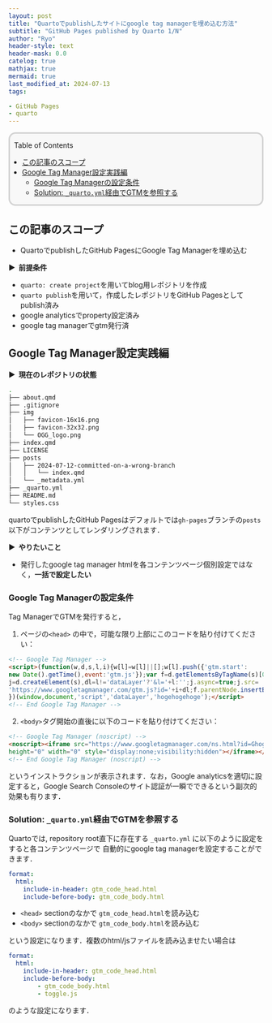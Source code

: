 ```yaml
---
layout: post
title: "Quartoでpublishしたサイトにgoogle tag managerを埋め込む方法"
subtitle: "GitHub Pages published by Quarto 1/N"
author: "Ryo"
header-style: text
header-mask: 0.0
catelog: true
mathjax: true
mermaid: true
last_modified_at: 2024-07-13
tags:

- GitHub Pages
- quarto
---
```


<div style='border-radius: 1em; border-style:solid; border-color:#D3D3D3; background-color:#F8F8F8'>

<p class="h4">&nbsp;&nbsp;Table of Contents</p>

<!-- START doctoc generated TOC please keep comment here to allow auto update -->
<!-- DON'T EDIT THIS SECTION, INSTEAD RE-RUN doctoc TO UPDATE -->

- [この記事のスコープ](#%E3%81%93%E3%81%AE%E8%A8%98%E4%BA%8B%E3%81%AE%E3%82%B9%E3%82%B3%E3%83%BC%E3%83%97)
- [Google Tag Manager設定実践編](#google-tag-manager%E8%A8%AD%E5%AE%9A%E5%AE%9F%E8%B7%B5%E7%B7%A8)
  - [Google Tag Managerの設定条件](#google-tag-manager%E3%81%AE%E8%A8%AD%E5%AE%9A%E6%9D%A1%E4%BB%B6)
  - [Solution: `_quarto.yml`経由でGTMを参照する](#solution-_quartoyml%E7%B5%8C%E7%94%B1%E3%81%A7gtm%E3%82%92%E5%8F%82%E7%85%A7%E3%81%99%E3%82%8B)

<!-- END doctoc generated TOC please keep comment here to allow auto update -->


</div>

## この記事のスコープ

- QuartoでpublishしたGitHub PagesにGoogle Tag Managerを埋め込む


<strong > &#9654;&nbsp; 前提条件</strong>

- `quarto: create project`を用いてblog用レポジトリを作成
- `quarto publish`を用いて，作成したレポジトリをGitHub Pagesとしてpublish済み
- google analyticsでproperty設定済み
- google tag managerでgtm発行済


## Google Tag Manager設定実践編

<strong > &#9654;&nbsp; 現在のレポジトリの状態</strong>

```zsh
.
├── about.qmd
├── .gitignore
├── img
│   ├── favicon-16x16.png
│   ├── favicon-32x32.png
│   └── OGG_logo.png
├── index.qmd
├── LICENSE
├── posts
│   ├── 2024-07-12-committed-on-a-wrong-branch
│   │   └── index.qmd
│   └── _metadata.yml
├── _quarto.yml
├── README.md
└── styles.css
```

quartoでpublishしたGitHub Pagesはデフォルトでは`gh-pages`ブランチの`posts`以下がコンテンツとしてレンダリングされます．

<strong > &#9654;&nbsp; やりたいこと</strong>

- 発行したgoogle tag manager htmlを各コンテンツページ個別設定ではなく，**一括で設定したい**


### Google Tag Managerの設定条件

Tag ManagerでGTMを発行すると，

1. ページの`<head>` の中で，可能な限り上部にこのコードを貼り付けてください：

```html
<!-- Google Tag Manager -->
<script>(function(w,d,s,l,i){w[l]=w[l]||[];w[l].push({'gtm.start':
new Date().getTime(),event:'gtm.js'});var f=d.getElementsByTagName(s)[0],
j=d.createElement(s),dl=l!='dataLayer'?'&l='+l:'';j.async=true;j.src=
'https://www.googletagmanager.com/gtm.js?id='+i+dl;f.parentNode.insertBefore(j,f);
})(window,document,'script','dataLayer','hogehogehoge');</script>
<!-- End Google Tag Manager -->
```

2. `<body>`タグ開始の直後に以下のコードを貼り付けてください：

```html
<!-- Google Tag Manager (noscript) -->
<noscript><iframe src="https://www.googletagmanager.com/ns.html?id=Ghogehogehoge"
height="0" width="0" style="display:none;visibility:hidden"></iframe></noscript>
<!-- End Google Tag Manager (noscript) -->
```

というインストラクションが表示されます．なお，Google analyticsを適切に設定すると，Google Search Consoleのサイト認証が一瞬でできるという副次的効果も有ります．

### Solution: `_quarto.yml`経由でGTMを参照する

Quartoでは, repository root直下に存在する `_quarto.yml` に以下のように設定をすると各コンテンツページで
自動的にgoogle tag managerを設定することができます．

```yml
format:
  html:
    include-in-header: gtm_code_head.html
    include-before-body: gtm_code_body.html
```

- `<head>` sectionのなかで `gtm_code_head.html`を読み込む
- `<body>` sectionのなかで `gtm_code_body.html`を読み込む

という設定になります．複数のhtml/jsファイルを読み込ませたい場合は

```yml
format:
  html:
    include-in-header: gtm_code_head.html
    include-before-body: 
        - gtm_code_body.html
        - toggle.js
```

のような設定になります．
